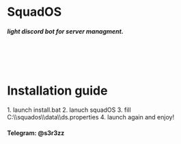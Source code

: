 <h1>SquadOS</h1>
<h5>light discord bot for server managment.</h5>
<br>
<br>
<br>

<h1>Installation guide</h1>
1. launch install.bat
2. lanuch squadOS
3. fill C:\\squados\\data\\ds.properties
4. launch again and enjoy!


<h4>Telegram: @s3r3zz</h4>
